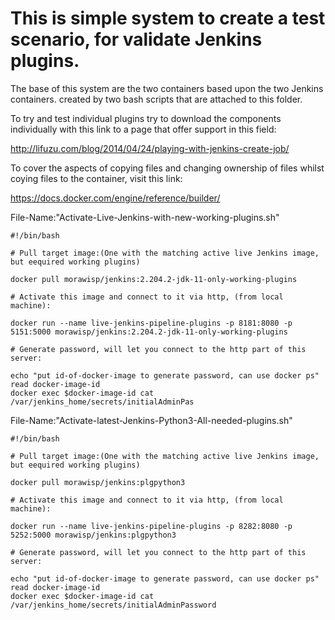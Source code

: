 # This is simple system to create a test scenario, for validate Jenkins plugins. 
The base of this system are the two containers based upon the two Jenkins containers. created by two bash scripts that are attached to this folder.

To try and test individual plugins try to download the components individually with this link to a page that offer support in this field:

http://lifuzu.com/blog/2014/04/24/playing-with-jenkins-create-job/


To cover the aspects of copying files and changing ownership of files whilst coying files to the container, visit this link:

https://docs.docker.com/engine/reference/builder/

File-Name:"Activate-Live-Jenkins-with-new-working-plugins.sh"
```
#!/bin/bash

# Pull target image:(One with the matching active live Jenkins image, but eequired working plugins)

docker pull morawisp/jenkins:2.204.2-jdk-11-only-working-plugins

# Activate this image and connect to it via http, (from local machine):

docker run --name live-jenkins-pipeline-plugins -p 8181:8080 -p 5151:5000 morawisp/jenkins:2.204.2-jdk-11-only-working-plugins

# Generate password, will let you connect to the http part of this server:

echo "put id-of-docker-image to generate password, can use docker ps"
read docker-image-id
docker exec $docker-image-id cat /var/jenkins_home/secrets/initialAdminPas

```

File-Name:"Activate-latest-Jenkins-Python3-All-needed-plugins.sh"
```
#!/bin/bash

# Pull target image:(One with the matching active live Jenkins image, but eequired working plugins)

docker pull morawisp/jenkins:plgpython3

# Activate this image and connect to it via http, (from local machine):

docker run --name live-jenkins-pipeline-plugins -p 8282:8080 -p 5252:5000 morawisp/jenkins:plgpython3

# Generate password, will let you connect to the http part of this server:

echo "put id-of-docker-image to generate password, can use docker ps"
read docker-image-id
docker exec $docker-image-id cat /var/jenkins_home/secrets/initialAdminPassword

```
